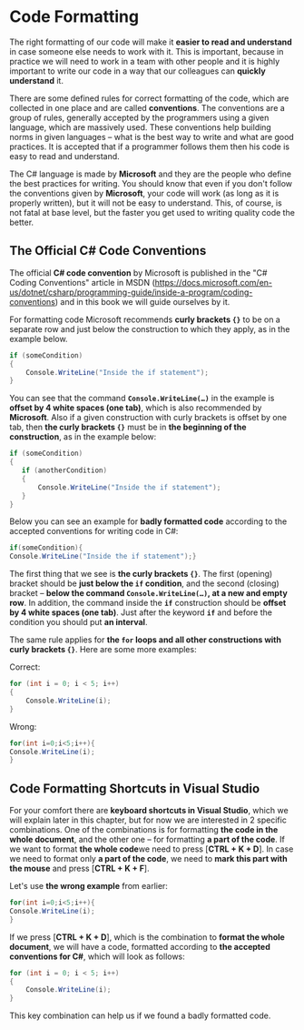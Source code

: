 # Code Formatting

The right formatting of our code will make it **easier to read and understand** in case someone else needs to work with it. This is important, because in practice we will need to work in a team with other people and it is highly important to write our code in a way that our colleagues can **quickly understand** it.

There are some defined rules for correct formatting of the code, which are collected in one place and are called **conventions**. The conventions are a group of rules, generally accepted by the programmers using a given language, which are massively used. These conventions help building norms in given languages – what is the best way to write and what are good practices. It is accepted that if a programmer follows them then his code is easy to read and understand.

The C# language is made by **Microsoft** and they are the people who define the best practices for writing. You should know that even if you don't follow the conventions given by **Microsoft**, your code will work (as long as it is properly written), but it will not be easy to understand. This, of course, is not fatal at base level, but the faster you get used to writing quality code the better.

## The Official C# Code Conventions

The official **C# code convention** by Microsoft is published in the "C# Coding Conventions" article in MSDN (https://docs.microsoft.com/en-us/dotnet/csharp/programming-guide/inside-a-program/coding-conventions) and in this book we will guide ourselves by it.

For formatting code Microsoft recommends **curly brackets `{}`** to be on a separate row and just below the construction to which they apply, as in the example below.

```csharp
if (someCondition)
{
    Console.WriteLine("Inside the if statement");
}
```

You can see that the command **`Console.WriteLine(…)`** in the example is **offset by 4 white spaces (one tab)**, which is also recommended by **Microsoft**. Also if a given construction with curly brackets is offset by one tab, then **the curly brackets `{}`** must be in **the beginning of the construction**, as in the example below:

```csharp
if (someCondition)
{
   if (anotherCondition)
   {
       Console.WriteLine("Inside the if statement");
   }
}
```

Below you can see an example for **badly formatted code** according to the accepted conventions for writing code in C#:
   
```csharp
if(someCondition){
Console.WriteLine("Inside the if statement");}
```

The first thing that we see is **the curly brackets `{}`**. The first (opening) bracket should be **just below the `if` condition**, and the second (closing) bracket – **below the command `Console.WriteLine(…)`, at a new and empty row**. In addition, the command inside the **`if`** construction should be **offset by 4 white spaces (one tab)**. Just after the keyword **`if`** and before the condition you should put **an interval**.

The same rule applies for **the `for` loops and all other constructions with curly brackets `{}`**. Here are some more examples:

Correct:
```csharp
for (int i = 0; i < 5; i++)
{
    Console.WriteLine(i);
}
```

Wrong:
```csharp
for(int i=0;i<5;i++){
Console.WriteLine(i);
}
```

## Code Formatting Shortcuts in Visual Studio

For your comfort there are **keyboard shortcuts in Visual Studio**, which we will explain later in this chapter, but for now we are interested in 2 specific combinations. One of the combinations is for formatting **the code in the whole document**, and the other one – for formatting **a part of the code**. If we want to format **the whole code**we need to press [**CTRL + K + D**]. In case we need to format only **a part of the code**, we need to **mark this part with the mouse** and press [**CTRL + K + F**].

Let's use **the wrong example** from earlier:

```csharp
for(int i=0;i<5;i++){
Console.WriteLine(i);
}
```
If we press [**CTRL + K + D**], which is the combination to **format the whole document**, we will have a code, formatted according to **the accepted conventions for C#**, which will look as follows:

```csharp
for (int i = 0; i < 5; i++)
{
    Console.WriteLine(i);
}
```
This key combination can help us if we found a badly formatted code.

